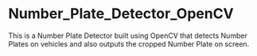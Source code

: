 # Number_Plate_Detector_OpenCV
This is a Number Plate Detector built using OpenCV that detects Number Plates on vehicles and also outputs the cropped Number Plate on screen.
